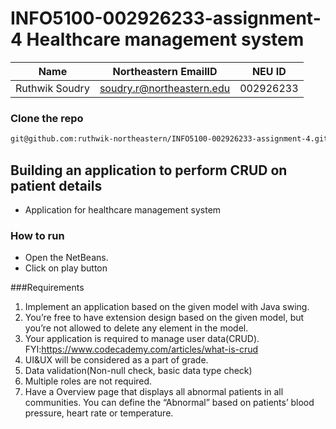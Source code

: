 # INFO5100-002926233-assignment-4 Healthcare management system

| Name | Northeastern EmailID | NEU ID
| :---: | :---: | :---: |
| Ruthwik Soudry | soudry.r@northeastern.edu | 002926233 |

### Clone the repo
```bash
git@github.com:ruthwik-northeastern/INFO5100-002926233-assignment-4.git
```

## Building an application to perform CRUD on patient details
- Application for healthcare management system

### How to run

- Open the NetBeans.
- Click on play button

###Requirements
1. Implement an application based on the given model with Java swing.
2. You’re free to have extension design based on the given model, but you’re not allowed to delete any element in the model.
3. Your application is required to manage user data(CRUD). FYI:https://www.codecademy.com/articles/what-is-crud
4. UI&UX will be considered as a part of grade.
5. Data validation(Non-null check, basic data type check)
5. Multiple roles are not required. 
6. Have a Overview page that displays all abnormal patients in all communities. You can define the “Abnormal” based on patients’ blood pressure, heart rate or temperature.
